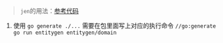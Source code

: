 >`jen`的用法：[参考代码](https://dev.to/hlubek/metaprogramming-with-go-or-how-to-build-code-generators-that-parse-go-code-2k3j)


1. 使用 `go generate ./...` 需要在包里面写上对应的执行命令
`//go:generate go run entitygen entitygen/domain`